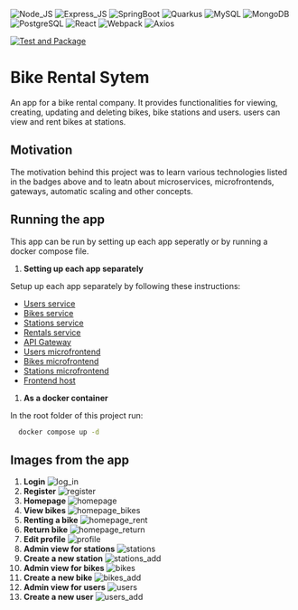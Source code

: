 ![Node_JS](https://img.shields.io/badge/Node_JS-black?logo=npm)
![Express_JS](https://img.shields.io/badge/Express_JS-gray?logo=express)
![SpringBoot](https://img.shields.io/badge/SpringBoot-black?logo=Springboot)
![Quarkus](https://img.shields.io/badge/Quarkus-white?logo=quarkus)
![MySQL](https://img.shields.io/badge/MySQL-white?logo=mysql)
![MongoDB](https://img.shields.io/badge/MongoDB-white?logo=mongodb)
![PostgreSQL](https://img.shields.io/badge/PostgreSQL-white?logo=postgresql)
![React](https://img.shields.io/badge/React-black?logo=react)
![Webpack](https://img.shields.io/badge/Webpack-white?logo=webpack)
![Axios](https://img.shields.io/badge/Axios-black?logo=axios)

[![Test and Package](https://github.com/StebihN/Rent_A_Bike/actions/workflows/main.yml/badge.svg)](https://github.com/StebihN/Rent_A_Bike/actions/workflows/main.yml)

# Bike Rental Sytem
An app for a bike rental company. It provides functionalities for viewing, creating, updating and deleting bikes, bike stations and users. users can view and rent bikes at stations. 

## Motivation

The motivation behind this project was to learn various technologies listed in the badges above and to leatn about microservices, microfrontends, gateways, automatic scaling and other concepts.

## Running the app
This app can be run by setting up each app seperatly or by running a docker compose file.

1. **Setting up each app separately**

Setup up each app separately by following these instructions:
- [Users service](https://github.com/StebihN/Rent_A_Bike/blob/main/services/users_service/README.md)
- [Bikes service](https://github.com/StebihN/Rent_A_Bike/blob/main/services/bikes_service/README.md)
- [Stations service](https://github.com/StebihN/Rent_A_Bike/blob/main/services/stations_service/README.md)
- [Rentals service](https://github.com/StebihN/Rent_A_Bike/blob/main/services/rentals_service/README.md)
- [API Gateway](https://github.com/StebihN/Rent_A_Bike/blob/main/gateway/README.md)
- [Users microfrontend](https://github.com/StebihN/Rent_A_Bike/blob/main/frontend/users/README.md)
- [Bikes microfrontend](https://github.com/StebihN/Rent_A_Bike/blob/main/frontend/bikes/README.md)
- [Stations microfrontend](https://github.com/StebihN/Rent_A_Bike/blob/main/frontend/stations/README.md)
- [Frontend host](https://github.com/StebihN/Rent_A_Bike/blob/main/frontend/host/README.md)

1. **As a docker container**

In the root folder of this project run:

```bash
  docker compose up -d
```

## Images from the app

1. **Login**
![log_in](https://github.com/user-attachments/assets/168147fa-4836-4955-b44d-4884e75b0d95)
2. **Register**
![register](https://github.com/user-attachments/assets/310076a9-b6b2-4e23-83fa-6806eac3b00d)
3. **Homepage**
![homepage](https://github.com/user-attachments/assets/de952ce1-0d9c-4672-a6fb-4b09298b4fbc)
4. **View bikes**
![homepage_bikes](https://github.com/user-attachments/assets/00deed8d-b8d1-45f1-9cbf-cd3138459590)
5. **Renting a bike**
![homepage_rent](https://github.com/user-attachments/assets/1e0dad53-c617-4d6c-b8d1-477bf10a6df1)
6. **Return bike**
![homepage_return](https://github.com/user-attachments/assets/ebbb9b78-8b57-4041-87f4-b95a35d014f1)
7. **Edit profile**
![profile](https://github.com/user-attachments/assets/55f86f7f-9259-489f-9f93-a8935cb62364)
8. **Admin view for stations**
![stations](https://github.com/user-attachments/assets/0e82352e-acd5-48de-b49b-a17a366e6def)
9. **Create a new station**
![stations_add](https://github.com/user-attachments/assets/7cf4188e-d3d0-4388-b16f-fde0831ae56a)
9. **Admin view for bikes**
![bikes](https://github.com/user-attachments/assets/d0406e15-d8c6-42fc-b129-0ebf00b75b64)
10. **Create a new bike**
![bikes_add](https://github.com/user-attachments/assets/2e04e8c8-c2fc-4488-b7fc-6fd90cbd20a3)
11. **Admin view for users**
![users](https://github.com/user-attachments/assets/2e3a6033-6d7b-4ac8-b64c-4df319be42aa)
12. **Create a new user**
![users_add](https://github.com/user-attachments/assets/cbd1ccc7-065d-413f-89c8-0883c8e7d7ae)
